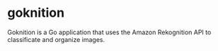 # goknition

Goknition is a Go application that uses the Amazon Rekognition API to classificate and organize images.